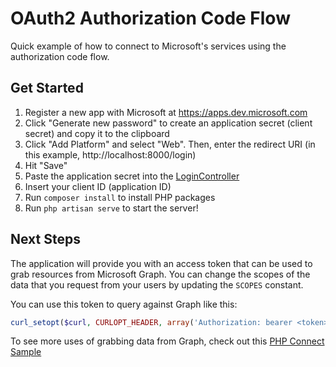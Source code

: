 # OAuth2 Authorization Code Flow

Quick example of how to connect to Microsoft's services using the authorization code flow.


## Get Started

1. Register a new app with Microsoft at https://apps.dev.microsoft.com
2. Click "Generate new password" to create an application secret (client secret) and copy it to the clipboard
3. Click "Add Platform" and select "Web". Then, enter the redirect URI (in this example, http://localhost:8000/login)
4. Hit "Save"
5. Paste the application secret into the [LoginController](https://github.com/cbales/oauth-authorization-code-flow/blob/master/app/Http/Controllers/LoginController.php)
6. Insert your client ID (application ID)
7. Run ```composer install``` to install PHP packages
8. Run ```php artisan serve``` to start the server!


## Next Steps
The application will provide you with an access token that can be used to grab resources from Microsoft Graph. You can change the scopes of the data that you request from your users by updating the ```SCOPES``` constant.

You can use this token to query against Graph like this:
```php
curl_setopt($curl, CURLOPT_HEADER, array('Authorization: bearer <token>'));
```

To see more uses of grabbing data from Graph, check out this [PHP Connect Sample](https://github.com/microsoftgraph/php-connect-sample)
